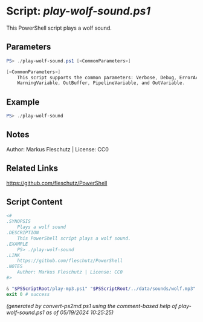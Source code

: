 Script: *play-wolf-sound.ps1*
========================

This PowerShell script plays a wolf sound.

Parameters
----------
```powershell
PS> ./play-wolf-sound.ps1 [<CommonParameters>]

[<CommonParameters>]
    This script supports the common parameters: Verbose, Debug, ErrorAction, ErrorVariable, WarningAction, 
    WarningVariable, OutBuffer, PipelineVariable, and OutVariable.
```

Example
-------
```powershell
PS> ./play-wolf-sound

```

Notes
-----
Author: Markus Fleschutz | License: CC0

Related Links
-------------
https://github.com/fleschutz/PowerShell

Script Content
--------------
```powershell
<#
.SYNOPSIS
	Plays a wolf sound
.DESCRIPTION
	This PowerShell script plays a wolf sound.
.EXAMPLE
	PS> ./play-wolf-sound
.LINK
	https://github.com/fleschutz/PowerShell
.NOTES
	Author: Markus Fleschutz | License: CC0
#>

& "$PSScriptRoot/play-mp3.ps1" "$PSScriptRoot/../data/sounds/wolf.mp3"
exit 0 # success
```

*(generated by convert-ps2md.ps1 using the comment-based help of play-wolf-sound.ps1 as of 05/19/2024 10:25:25)*
